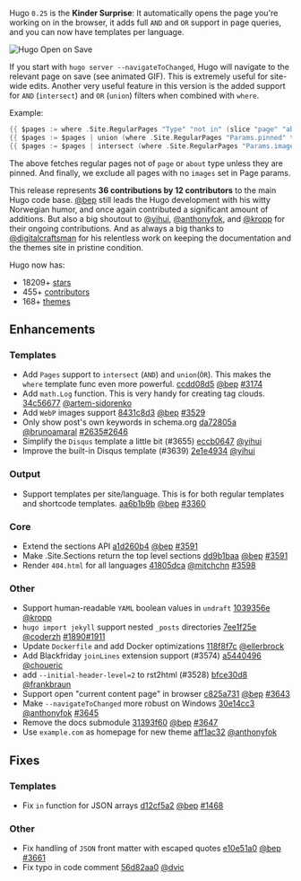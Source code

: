 Hugo `0.25` is the **Kinder Surprise**: It automatically opens the page you're working on in the browser, it adds full `AND` and `OR` support in page queries, and you can now have templates per language.

![Hugo Open on Save](https://cdn-standard5.discourse.org/uploads/gohugo/optimized/2X/6/622088d4a8eacaf62bbbaa27dab19d789e10fe09_1_690x345.gif "Hugo Open on Save")

If you start with `hugo server --navigateToChanged`, Hugo will navigate to the relevant page on save (see animated GIF). This is extremely useful for site-wide edits. Another very useful feature in this version is the added support for `AND` (`intersect`)  and `OR` (`union`)  filters when combined with `where`.

Example:

```go
{{ $pages := where .Site.RegularPages "Type" "not in" (slice "page" "about") }}
{{ $pages := $pages | union (where .Site.RegularPages "Params.pinned" true) }}
{{ $pages := $pages | intersect (where .Site.RegularPages "Params.images" "!=" nil) }}
```

The above fetches regular pages not of `page` or `about` type unless they are pinned. And finally, we exclude all pages with no `images` set in Page params.

This release represents **36 contributions by 12 contributors** to the main Hugo code base. [@bep](https://github.com/bep) still leads the Hugo development with his witty Norwegian humor, and once again contributed a significant amount of additions. But also a big shoutout to [@yihui](https://github.com/yihui), [@anthonyfok](https://github.com/anthonyfok), and [@kropp](https://github.com/kropp) for their ongoing contributions. And as always a big thanks to [@digitalcraftsman](https://github.com/digitalcraftsman) for his relentless work on keeping the documentation and the themes site in pristine condition.

Hugo now has:

* 18209+ [stars](https://github.com/gohugoio/hugo/stargazers)
* 455+ [contributors](https://github.com/gohugoio/hugo/graphs/contributors)
* 168+ [themes](http://themes.gohugo.io/)

## Enhancements

### Templates

* Add `Pages` support to `intersect` (`AND`) and `union`(`ÒR`). This makes the `where` template func even more powerful. [ccdd08d5](https://github.com/gohugoio/hugo/commit/ccdd08d57ab64441e93d6861ae126b5faacdb92f) [@bep](https://github.com/bep) [#3174](https://github.com/gohugoio/hugo/issues/3174)
* Add `math.Log` function. This is very handy for creating tag clouds. [34c56677](https://github.com/gohugoio/hugo/commit/34c566773a1364077e1397daece85b22948dc721) [@artem-sidorenko](https://github.com/artem-sidorenko) 
* Add `WebP` images support [8431c8d3](https://github.com/gohugoio/hugo/commit/8431c8d39d878c18c6b5463d9091a953608df10b) [@bep](https://github.com/bep) [#3529](https://github.com/gohugoio/hugo/issues/3529)
* Only show post's own keywords in schema.org [da72805a](https://github.com/gohugoio/hugo/commit/da72805a4304a57362e8e79a01cc145767b027c5) [@brunoamaral](https://github.com/brunoamaral) [#2635](https://github.com/gohugoio/hugo/issues/2635)[#2646](https://github.com/gohugoio/hugo/issues/2646)
* Simplify the `Disqus` template a little bit (#3655) [eccb0647](https://github.com/gohugoio/hugo/commit/eccb0647821e9db20ba9800da1b4861807cc5205) [@yihui](https://github.com/yihui) 
* Improve the built-in Disqus template (#3639) [2e1e4934](https://github.com/gohugoio/hugo/commit/2e1e4934b60ce8081a7f3a79191ed204f3098481) [@yihui](https://github.com/yihui) 

### Output

* Support templates per site/language. This is for both regular templates and shortcode templates. [aa6b1b9b](https://github.com/gohugoio/hugo/commit/aa6b1b9be7c9d7322333893b642aaf8c7a5f2c2e) [@bep](https://github.com/bep) [#3360](https://github.com/gohugoio/hugo/issues/3360)

### Core

* Extend the sections API [a1d260b4](https://github.com/gohugoio/hugo/commit/a1d260b41a6673adef679ec4e262c5f390432cf5) [@bep](https://github.com/bep) [#3591](https://github.com/gohugoio/hugo/issues/3591)
* Make .Site.Sections return the top level sections [dd9b1baa](https://github.com/gohugoio/hugo/commit/dd9b1baab0cb860a3eb32fd9043bac18cab3f9f0) [@bep](https://github.com/bep) [#3591](https://github.com/gohugoio/hugo/issues/3591)
* Render `404.html` for all languages [41805dca](https://github.com/gohugoio/hugo/commit/41805dca9e40e9b0952e04d06074e6fc91140495) [@mitchchn](https://github.com/mitchchn) [#3598](https://github.com/gohugoio/hugo/issues/3598)

### Other

* Support human-readable `YAML` boolean values in `undraft` [1039356e](https://github.com/gohugoio/hugo/commit/1039356edf747f044c989a5bc0e85d792341ed5d) [@kropp](https://github.com/kropp) 
* `hugo import jekyll` support nested `_posts` directories [7ee1f25e](https://github.com/gohugoio/hugo/commit/7ee1f25e9ef3be8f99c171e8e7982f4f82c13e16) [@coderzh](https://github.com/coderzh) [#1890](https://github.com/gohugoio/hugo/issues/1890)[#1911](https://github.com/gohugoio/hugo/issues/1911)
* Update `Dockerfile` and add Docker optimizations [118f8f7c](https://github.com/gohugoio/hugo/commit/118f8f7cf22d756d8a894ff93551974a806f2155) [@ellerbrock](https://github.com/ellerbrock) 
* Add Blackfriday `joinLines` extension support (#3574) [a5440496](https://github.com/gohugoio/hugo/commit/a54404968a4b36579797f2e7ff7f5eada94866d9) [@choueric](https://github.com/choueric) 
* add `--initial-header-level=2` to rst2html (#3528) [bfce30d8](https://github.com/gohugoio/hugo/commit/bfce30d85972c27c27e8a2caac9db6315f813298) [@frankbraun](https://github.com/frankbraun) 
* Support open "current content page" in browser [c825a731](https://github.com/gohugoio/hugo/commit/c825a7312131b4afa67ee90d593640dee3525d98) [@bep](https://github.com/bep) [#3643](https://github.com/gohugoio/hugo/issues/3643)
* Make `--navigateToChanged` more robust on Windows [30e14cc3](https://github.com/gohugoio/hugo/commit/30e14cc31678ddc204b082ab362f86b6b8063881) [@anthonyfok](https://github.com/anthonyfok) [#3645](https://github.com/gohugoio/hugo/issues/3645)
* Remove the docs submodule [31393f60](https://github.com/gohugoio/hugo/commit/31393f6024416ea1b2e61d1080dfd7104df36eda) [@bep](https://github.com/bep) [#3647](https://github.com/gohugoio/hugo/issues/3647)
* Use `example.com` as homepage for new theme [aff1ac32](https://github.com/gohugoio/hugo/commit/aff1ac3235b6c075d01f7237addf44fecdd36d82) [@anthonyfok](https://github.com/anthonyfok) 

## Fixes

### Templates

* Fix `in` function for JSON arrays [d12cf5a2](https://github.com/gohugoio/hugo/commit/d12cf5a25df00fa16c59f0b2ae282187a398214c) [@bep](https://github.com/bep) [#1468](https://github.com/gohugoio/hugo/issues/1468)

### Other

* Fix handling of `JSON` front matter with escaped quotes [e10e51a0](https://github.com/gohugoio/hugo/commit/e10e51a00827b9fdc1bee51439fef05afc529831) [@bep](https://github.com/bep) [#3661](https://github.com/gohugoio/hugo/issues/3661)
* Fix typo in code comment [56d82aa0](https://github.com/gohugoio/hugo/commit/56d82aa025f4d2edb1dc6315132cd7ab52df649a) [@dvic](https://github.com/dvic) 





